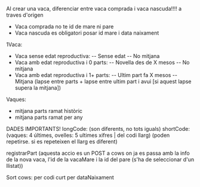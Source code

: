 <!-- vaques sense parts els ultims X mesos:

- sex === 'f'
- !absence
- startReproductionDate !== null
- startReproductionDate to Today > X [opcional amb flag a front] (Incloure [animal] que fa menys de [X] mesos que té edat per reproduir-se) => no inclurà aquest filtre
- (X month before today < births with dates < Today) === 0 (es a dir, amb 0 births entre X mesos abans i avui) -->

Al crear una vaca, diferenciar entre vaca comprada i vaca nascuda!!!! a traves d'origen

- Vaca comprada no te id de mare ni pare
- Vaca nascuda es obligatori posar id mare i data naixament

1Vaca:

- Vaca sense edat reproductiva:
  -- Sense edat
  -- No mitjana
- Vaca amb edat reproductiva i 0 parts:
  -- Novella des de X mesos
  -- No mitjana
- Vaca amb edat reproductiva i 1+ parts:
  -- Ultim part fa X mesos
  -- Mitjana (lapse entre parts + lapse entre ultim part i avui [si aquest lapse supera la mitjana])

Vaques:

- mitjana parts ramat històric
- mitjana parts ramat per any

DADES IMPORTANTS!
longCode: (son diferents, no tots iguals)
shortCode: (vaques: 4 últimes, ovelles: 5 ultimes xifres | del codi llarg) (poden repetirse. si es repeteixen el llarg es diferent)

registrarPart (aquesta accio es un POST a cows on ja es passa amb la info de la nova vaca, l'id de la vacaMare i la id del pare (s'ha de seleccionar d'un llistat))

Sort cows:
per codi curt
per dataNaixament
